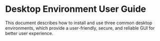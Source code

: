 # Desktop Environment User Guide

This document describes how to install and use three common desktop environments, which provide a user-friendly, secure, and reliable GUI for better user experience.
